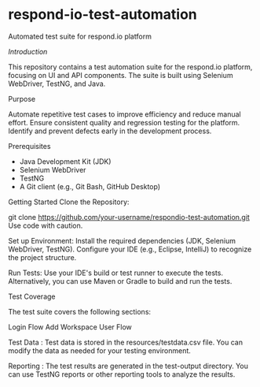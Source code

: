 # respond-io-test-automation
Automated test suite for respond.io platform

*Introduction*

This repository contains a test automation suite for the respond.io platform, focusing on UI and API components. The suite is built using Selenium WebDriver, TestNG, and Java.

Purpose

Automate repetitive test cases to improve efficiency and reduce manual effort.
Ensure consistent quality and regression testing for the platform.
Identify and prevent defects early in the development process.

Prerequisites
- Java Development Kit (JDK)
- Selenium WebDriver
- TestNG
- A Git client (e.g., Git Bash, GitHub Desktop)

Getting Started
Clone the Repository:

git clone https://github.com/your-username/respondio-test-automation.git
Use code with caution.

Set up Environment:
Install the required dependencies (JDK, Selenium WebDriver, TestNG).
Configure your IDE (e.g., Eclipse, IntelliJ) to recognize the project structure.

Run Tests:
Use your IDE's build or test runner to execute the tests.
Alternatively, you can use Maven or Gradle to build and run the tests.

Test Coverage

The test suite covers the following sections:

Login Flow
Add Workspace User Flow

Test Data :
Test data is stored in the resources/testdata.csv file. You can modify the data as needed for your testing environment.

Reporting :
The test results are generated in the test-output directory. You can use TestNG reports or other reporting tools to analyze the results.

